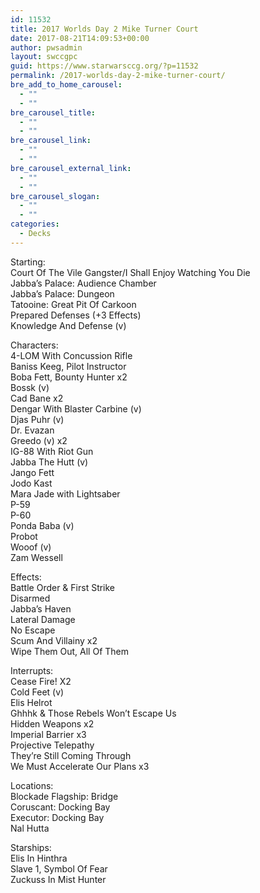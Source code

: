 ```yaml
---
id: 11532
title: 2017 Worlds Day 2 Mike Turner Court
date: 2017-08-21T14:09:53+00:00
author: pwsadmin
layout: swccgpc
guid: https://www.starwarsccg.org/?p=11532
permalink: /2017-worlds-day-2-mike-turner-court/
bre_add_to_home_carousel:
  - ""
  - ""
bre_carousel_title:
  - ""
  - ""
bre_carousel_link:
  - ""
  - ""
bre_carousel_external_link:
  - ""
  - ""
bre_carousel_slogan:
  - ""
  - ""
categories:
  - Decks
---
```

Starting:  
Court Of The Vile Gangster/I Shall Enjoy Watching You Die  
Jabba’s Palace: Audience Chamber  
Jabba’s Palace: Dungeon  
Tatooine: Great Pit Of Carkoon  
Prepared Defenses (+3 Effects)  
Knowledge And Defense (v)

Characters:  
4-LOM With Concussion Rifle  
Baniss Keeg, Pilot Instructor  
Boba Fett, Bounty Hunter x2  
Bossk (v)  
Cad Bane x2  
Dengar With Blaster Carbine (v)  
Djas Puhr (v)  
Dr. Evazan  
Greedo (v) x2  
IG-88 With Riot Gun  
Jabba The Hutt (v)  
Jango Fett  
Jodo Kast  
Mara Jade with Lightsaber  
P-59  
P-60  
Ponda Baba (v)  
Probot  
Wooof (v)  
Zam Wessell

Effects:  
Battle Order & First Strike  
Disarmed  
Jabba’s Haven  
Lateral Damage  
No Escape  
Scum And Villainy x2  
Wipe Them Out, All Of Them

Interrupts:  
Cease Fire! X2  
Cold Feet (v)  
Elis Helrot  
Ghhhk & Those Rebels Won’t Escape Us  
Hidden Weapons x2  
Imperial Barrier x3  
Projective Telepathy  
They’re Still Coming Through  
We Must Accelerate Our Plans x3

Locations:  
Blockade Flagship: Bridge  
Coruscant: Docking Bay  
Executor: Docking Bay  
Nal Hutta

Starships:  
Elis In Hinthra  
Slave 1, Symbol Of Fear  
Zuckuss In Mist Hunter